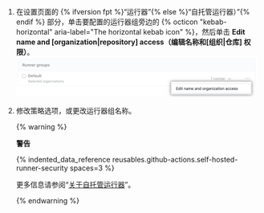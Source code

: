 1. 在设置页面的 {% ifversion fpt %}“运行器”{% else %}“自托管运行器）”{% endif %} 部分，单击要配置的运行器组旁边的 {% octicon "kebab-horizontal" aria-label="The horizontal kebab icon" %}，然后单击 **Edit name and [organization|repository] access（编辑名称和[组织|仓库] 权限）**。 ![管理仓库权限](/assets/images/help/settings/actions-runner-manage-permissions.png)
1. 修改策略选项，或更改运行器组名称。

   {% warning %}

   **警告**

   {% indented_data_reference reusables.github-actions.self-hosted-runner-security spaces=3 %}

   更多信息请参阅“[关于自托管运行器](/actions/hosting-your-own-runners/about-self-hosted-runners#self-hosted-runner-security-with-public-repositories)”。

   {% endwarning %}
